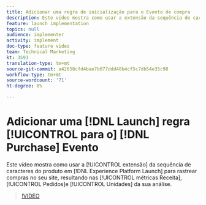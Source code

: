 ```yaml
---
title: Adicionar uma regra de inicialização para o Evento de compra
description: Este vídeo mostra como usar a extensão da sequência de caracteres do produto no Launch para rastrear compras no site, resultando nas métricas Receita, Pedidos e Unidades na sua análise.
feature: launch implementation
topics: null
audience: implementer
activity: implement
doc-type: feature video
team: Technical Marketing
kt: 3593
translation-type: tm+mt
source-git-commit: a42658cfd4bae7b077ddd48b4cf5c7db54e35c98
workflow-type: tm+mt
source-wordcount: '71'
ht-degree: 0%

---
```



# Adicionar uma [!DNL Launch] regra [!UICONTROL para o] [!DNL Purchase] Evento

Este vídeo mostra como usar a [!UICONTROL extensão] da sequência de caracteres do produto em [!DNL Experience Platform Launch] para rastrear compras no seu site, resultando nas [!UICONTROL métricas Receita], [!UICONTROL Pedidos]e [!UICONTROL Unidades]  da sua análise.

>[!VIDEO](https://video.tv.adobe.com/v/28766/?quality=12)
